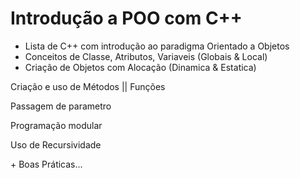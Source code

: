 # Introdução a POO com C++
- Lista de C++ com introdução ao paradigma Orientado a Objetos
- Conceitos de Classe, Atributos, Variaveis (Globais & Local)
- Criação de Objetos com Alocação (Dinamica & Estatica) 
<p>Criação e uso de Métodos || Funções </p>
<p>Passagem de parametro</p>
<p>Programação modular</p>
<p>Uso de Recursividade</p>
+ Boas Práticas...
